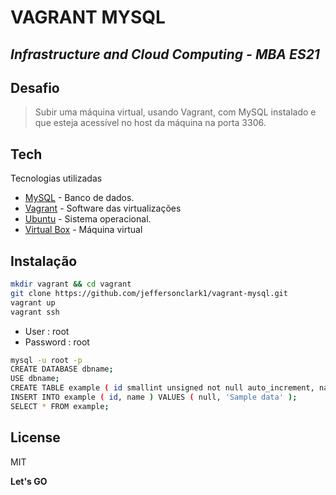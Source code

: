 # VAGRANT MYSQL
## _Infrastructure and Cloud Computing - MBA ES21_

## Desafio

> Subir uma máquina virtual, usando Vagrant, com MySQL instalado e que esteja acessível no host da máquina na porta 3306.

## Tech

Tecnologias utilizadas

- [MySQL](https://www.mysql.com/) - Banco de dados.
- [Vagrant](https://www.vagrantup.com/) - Software das virtualizações
- [Ubuntu](https://ubuntu.com/) - Sistema operacional.
- [Virtual Box](https://www.virtualbox.org/) - Máquina virtual

## Instalação


```sh
mkdir vagrant && cd vagrant
git clone https://github.com/jeffersonclark1/vagrant-mysql.git
vagrant up
vagrant ssh
```

- User : root 
- Password : root


```sh
mysql -u root -p
CREATE DATABASE dbname;
USE dbname;
CREATE TABLE example ( id smallint unsigned not null auto_increment, name varchar(20) not null, constraint pk_example primary key (id) );
INSERT INTO example ( id, name ) VALUES ( null, 'Sample data' );
SELECT * FROM example;
```

## License

MIT

**Let's GO**
